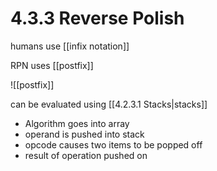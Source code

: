 # 4.3.3 Reverse Polish

humans use [[infix notation]]

RPN uses [[postfix]]

![[postfix]]

can be evaluated using [[4.2.3.1 Stacks|stacks]]
- Algorithm goes into array
- operand is pushed into stack
- opcode causes two items to be popped off
- result of operation pushed on